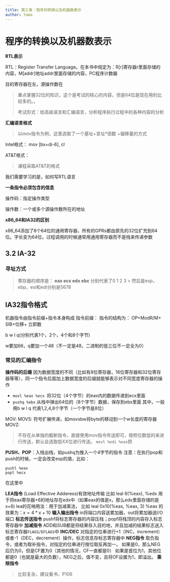 ```yaml
---
title: 第三章：程序的转换以及机器数表示
author: Yama
---
```


# 程序的转换以及机器数表示

**RTL表示**

RTL：Register Transfer Language。在本书中规定为：R[r]寄存器r里面存储的内容，M[addr]地址addr里面存储的内容，PC程序计数器

目的寄存器在左，源操作数在

>   重点掌握32位的知识，这个是考试的核心的内容，但是64位是现在用的比较多的。。
>
>   考试形式：给高级语言和汇编语言，分析程序执行过程中的各种内容的分析

**汇编语言格式**

>   以mov指令为例，这里选取了一个基址+变址*倍数 +偏移量的方式

Intel格式： mov [bx+di-6], cl 

AT&T格式：

>   课程采取AT&T的格式

我们需要学习的是，如何写RTL语言



**一条指令必须包含的信息**

操作码：指定操作类型

操作数：一个或多个源操作数所在的地址

**x86_64和IA32的区别**

x86_64添加了8个64位的通用寄存器，所有的GPRs都由原先的32位扩充到64位。字长变为64位，过程调用的时候通常用通用寄存器而不是栈来传递参数

## 3.2 IA-32

### 寻址方式


> 寄存器的顺序是： **eax ecx edx ebx** 分别代表了0 1 2 3 > 然后是esp，ebp，esi和edi分别是5678



## IA32指令格式

机器指令由指令前缀+指令本身构成
指令前缀：
指令的结构为：
OP+ModR/M+ SIB+位移+ 立即数



b  w l q(分别代表1个，2个，4个和8个字节)

w要加66，q要加一个48（不一定是48，二进制的低三位不一定全为0）

### 常见的汇编指令
**操作码的后缀**
因为数据宽度的不同（比如有8位寄存器，16位寄存器和32位寄存器等等），同一个指令后面加上数据宽度的后缀就能够表示对不同宽度寄存器的操作
- `movl %eax %ecx `将32位（4个字节）的eax内的数据传递到ecx里面
- `pushq %ebx` 从栈中弹出64位的（8个字节）数据，保存到ebx里面
其中，一般用b w l q 代表1,2,4,8个字节（一个字节是8位）

MOV: 
MOVS: 符号扩展传递，如movsbw将byte的移动到一个w长度的寄存器
MOVZ:
> 不存在从单独的截断指令，直接使用mov指令传送即可，按照位数低的来进行传送，默认会选取低XX位进行传送。
> `movl %edi %eax`把

**PUSH、POP**：入栈出栈，如pushq为推入一个4字节的指令
注意：在执行pop和push的时候，一定会改变esp的值，比如：
```ass
pushl %eax
popl %ecx
```
在这里中

**LEA指令** (Load Effective Adderess)有效地址传输
比如 leal 6(%eax), %edx 用于将eax寄存器+6的地址存在edx中（如果eax的值是x，那么edx里面存储的是x+6)
lea的花哨用法：用于加减乘法，
比如 leal 0x10(%eax, %eax, 3) %eax 的效果为：$x= 4* x+10$
**输入输出指令**
in将端口内容送累加器，out将累加器送I/O端口
**标志传送指令**
pushf将标志寄存器的内容压栈；popf将栈顶的内容存入标志寄存器中
**加减指令**
ADD和SUB都是将结果存入目的地，并且加减的结果标志送入标志寄存器`FLAGS/EFLAGS`中
**INC/DEC**
对指定的位串进行+1（INC，increment）或者-1（DEC，decrement）操作，标志信息存标志寄存器中
**NEG指令**
取负指令，或者为取补指令，对指定的位串进行按位取反再加一。
如果是0，那么NEG后仍为0，但是CF置为0（其他的情况，CF一直都是0）
如果是首位为1，其他位都是0（也就是最大的负数），NEG之后，值不变，且将OF设置为1，即溢出。
**乘除指令**
> 比较复杂，建议看书，P106

